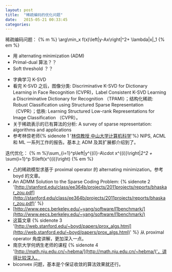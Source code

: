 ```yaml
---
layout: post
title:  "稀疏编码的优化问题"
date:   2015-05-21 00:33:45
categories:
---
```


稀疏编码问题：  {% m %} \arg\min_x f(x)\left\|y-Ax\right\|^2+ \lambda\|x\|_1 {% em %}

+ 用 alternating minimization (ADM)
+ Primal-dual 算法？？
+ Soft threshold ？？

<!--more-->

+ 字典学习 K-SVD
+ 看完 K-SVD 之后，图像分类: Discriminative K-SVD for Dictionary Learning in Face Recognition (CVPR)，Label Consistent K-SVD Learning a Discriminative Dictionary for Recognition （TPAMI）；结构化稀疏: Robust Classiﬁcation using Structured Sparse Representation （CVPR）；低秩: Learning Structured Low-rank Representations for Image Classiﬁcation （CVPR）。
+ 关于稀疏表示的已有算法的分析: A survey of sparse representation: algorithms and applications
+ 参考林倞老师{% sidenote 1 '[林倞教授 中山大学计算机科学](http://ss.sysu.edu.cn/~ll/)'%} NIPS, ACML 和 ML 一系列工作的报告。基本上 ADM 及其扩展都介绍到了。

迭代优化：
{% m %}\sum_{i=1}^p\left\|y^{(i)}-A\cdot x^{(i)}\right\|_2^2 + \sum_{i=1}^p S\left(x^{(i)}\right) {% em %}

+ 凸的稀疏模型求基于 proximal operator 的 alternating minimization。参考 boyd 的文章。
+ An ADMM Solution to the Sparse Coding Problem: {% sidenote 2 '[http://stanford.edu/class/ee364b/projects/2011projects/reports/bhaskar_zou.pdf](http://stanford.edu/class/ee364b/projects/2011projects/reports/bhaskar_zou.pdf)' %}
+ [http://www.eecs.berkeley.edu/~yang/software/l1benchmark/](http://www.eecs.berkeley.edu/~yang/software/l1benchmark/)
+ 这篇文章 {% sidenote 3 '[http://web.stanford.edu/~boyd/papers/prox_algs.html](http://web.stanford.edu/~boyd/papers/prox_algs.html)' %} 从 proximal operator 角度讲解，更加深入一点。
+ 南京大学何炳生老师的课程 {% sidenote 4 '[http://math.nju.edu.cn/~hebma/](http://math.nju.edu.cn/~hebma/)'，讲得比较深入。
+ biconvex 问题，基本是个保证收敛的算法效果就还行。
